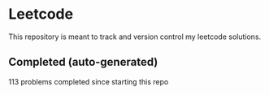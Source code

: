 # Leetcode

This repository is meant to track and version control my leetcode solutions.

## Completed (auto-generated)

113 problems completed since starting this repo

